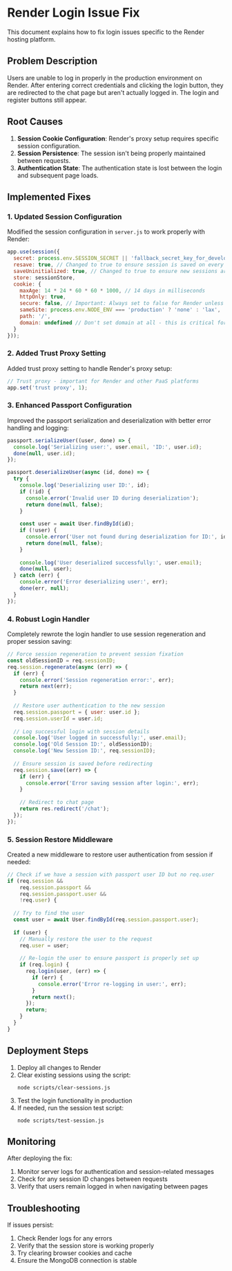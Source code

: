 # Render Login Issue Fix

This document explains how to fix login issues specific to the Render hosting platform.

## Problem Description

Users are unable to log in properly in the production environment on Render. After entering correct credentials and clicking the login button, they are redirected to the chat page but aren't actually logged in. The login and register buttons still appear.

## Root Causes

1. **Session Cookie Configuration**: Render's proxy setup requires specific session configuration.
2. **Session Persistence**: The session isn't being properly maintained between requests.
3. **Authentication State**: The authentication state is lost between the login and subsequent page loads.

## Implemented Fixes

### 1. Updated Session Configuration

Modified the session configuration in `server.js` to work properly with Render:

```javascript
app.use(session({
  secret: process.env.SESSION_SECRET || 'fallback_secret_key_for_development',
  resave: true, // Changed to true to ensure session is saved on every request
  saveUninitialized: true, // Changed to true to ensure new sessions are saved
  store: sessionStore,
  cookie: {
    maxAge: 14 * 24 * 60 * 60 * 1000, // 14 days in milliseconds
    httpOnly: true,
    secure: false, // Important: Always set to false for Render unless you have a custom domain with HTTPS
    sameSite: process.env.NODE_ENV === 'production' ? 'none' : 'lax',
    path: '/',
    domain: undefined // Don't set domain at all - this is critical for Render
  }
}));
```

### 2. Added Trust Proxy Setting

Added trust proxy setting to handle Render's proxy setup:

```javascript
// Trust proxy - important for Render and other PaaS platforms
app.set('trust proxy', 1);
```

### 3. Enhanced Passport Configuration

Improved the passport serialization and deserialization with better error handling and logging:

```javascript
passport.serializeUser((user, done) => {
  console.log('Serializing user:', user.email, 'ID:', user.id);
  done(null, user.id);
});

passport.deserializeUser(async (id, done) => {
  try {
    console.log('Deserializing user ID:', id);
    if (!id) {
      console.error('Invalid user ID during deserialization');
      return done(null, false);
    }
    
    const user = await User.findById(id);
    if (!user) {
      console.error('User not found during deserialization for ID:', id);
      return done(null, false);
    }
    
    console.log('User deserialized successfully:', user.email);
    done(null, user);
  } catch (err) {
    console.error('Error deserializing user:', err);
    done(err, null);
  }
});
```

### 4. Robust Login Handler

Completely rewrote the login handler to use session regeneration and proper session saving:

```javascript
// Force session regeneration to prevent session fixation
const oldSessionID = req.sessionID;
req.session.regenerate(async (err) => {
  if (err) {
    console.error('Session regeneration error:', err);
    return next(err);
  }
  
  // Restore user authentication to the new session
  req.session.passport = { user: user.id };
  req.session.userId = user.id;
  
  // Log successful login with session details
  console.log('User logged in successfully:', user.email);
  console.log('Old Session ID:', oldSessionID);
  console.log('New Session ID:', req.sessionID);
  
  // Ensure session is saved before redirecting
  req.session.save((err) => {
    if (err) {
      console.error('Error saving session after login:', err);
    }
    
    // Redirect to chat page
    return res.redirect('/chat');
  });
});
```

### 5. Session Restore Middleware

Created a new middleware to restore user authentication from session if needed:

```javascript
// Check if we have a session with passport user ID but no req.user
if (req.session && 
    req.session.passport && 
    req.session.passport.user && 
    !req.user) {
  
  // Try to find the user
  const user = await User.findById(req.session.passport.user);
  
  if (user) {
    // Manually restore the user to the request
    req.user = user;
    
    // Re-login the user to ensure passport is properly set up
    if (req.login) {
      req.login(user, (err) => {
        if (err) {
          console.error('Error re-logging in user:', err);
        }
        return next();
      });
      return;
    }
  }
}
```

## Deployment Steps

1. Deploy all changes to Render
2. Clear existing sessions using the script:
   ```
   node scripts/clear-sessions.js
   ```
3. Test the login functionality in production
4. If needed, run the session test script:
   ```
   node scripts/test-session.js
   ```

## Monitoring

After deploying the fix:
1. Monitor server logs for authentication and session-related messages
2. Check for any session ID changes between requests
3. Verify that users remain logged in when navigating between pages

## Troubleshooting

If issues persist:
1. Check Render logs for any errors
2. Verify that the session store is working properly
3. Try clearing browser cookies and cache
4. Ensure the MongoDB connection is stable
